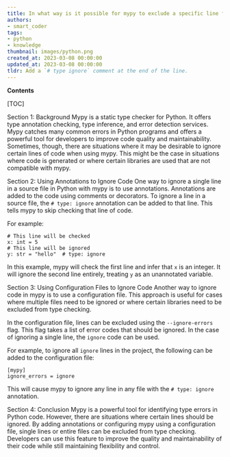 ```yaml
---
title: In what way is it possible for mypy to exclude a specific line from a source file?
authors:
- smart_coder
tags:
- python
- knowledge
thumbnail: images/python.png
created_at: 2023-03-08 00:00:00
updated_at: 2023-03-08 00:00:00
tldr: Add a `# type ignore` comment at the end of the line.
---
```


**Contents**

[TOC]

Section 1: Background
Mypy is a static type checker for Python. It offers type annotation checking, type inference, and error detection services. Mypy catches many common errors in Python programs and offers a powerful tool for developers to improve code quality and maintainability. Sometimes, though, there are situations where it may be desirable to ignore certain lines of code when using mypy. This might be the case in situations where code is generated or where certain libraries are used that are not compatible with mypy.

Section 2: Using Annotations to Ignore Code
One way to ignore a single line in a source file in Python with mypy is to use annotations. Annotations are added to the code using comments or decorators. To ignore a line in a source file, the `# type: ignore` annotation can be added to that line. This tells mypy to skip checking that line of code.

For example:
```
# This line will be checked
x: int = 5
# This line will be ignored
y: str = "hello"  # type: ignore
```

In this example, mypy will check the first line and infer that `x` is an integer. It will ignore the second line entirely, treating `y` as an unannotated variable.

Section 3: Using Configuration Files to Ignore Code
Another way to ignore code in mypy is to use a configuration file. This approach is useful for cases where multiple files need to be ignored or where certain libraries need to be excluded from type checking.

In the configuration file, lines can be excluded using the `--ignore-errors` flag. This flag takes a list of error codes that should be ignored. In the case of ignoring a single line, the `ignore` code can be used.

For example, to ignore all `ignore` lines in the project, the following can be added to the configuration file:
```
[mypy]
ignore_errors = ignore
```

This will cause mypy to ignore any line in any file with the `# type: ignore` annotation.

Section 4: Conclusion
Mypy is a powerful tool for identifying type errors in Python code. However, there are situations where certain lines should be ignored. By adding annotations or configuring mypy using a configuration file, single lines or entire files can be excluded from type checking. Developers can use this feature to improve the quality and maintainability of their code while still maintaining flexibility and control.
